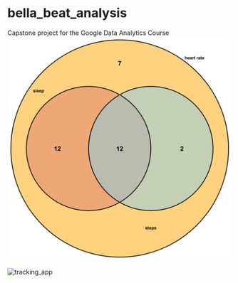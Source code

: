 # bella_beat_analysis
Capstone project for the Google Data Analytics Course
![features_usage.png](https://github.com/carluvy/bella_beat_analysis/blob/main/features%20usage.png)

![tracking_app](https://github.com/carluvy/bella_beat_analysis/blob/main/tracking_app.jpg)

